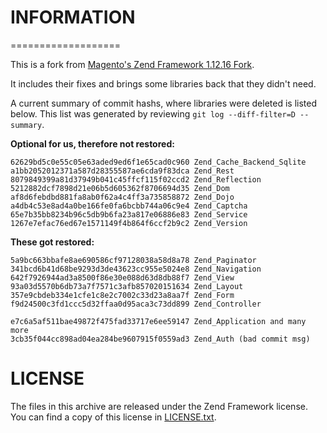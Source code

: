 # INFORMATION
===================

This is a fork from [Magento's Zend Framework 1.12.16 Fork](https://github.com/magento/zf1). 

It includes their fixes and brings some libraries back that they didn't need.

A current summary of commit hashs, where libraries were deleted is listed below. This list was generated by reviewing `git log --diff-filter=D --summary`.

**Optional for us, therefore not restored:**
```
62629bd5c0e55c05e63aded9ed6f1e65cad0c960 Zend_Cache_Backend_Sqlite
a1bb2052012371a587d28355587ae6cda9f83dca Zend_Rest
8079849399a81d37949b041c45ffcf115f02ccd2 Zend_Reflection
5212882dcf7898d21e06b5d605362f8706694d35 Zend_Dom
af8d6febdbd881fa8ab0f62a4c4ff3a735858872 Zend_Dojo
a4db4c53e8ad4a0be166fe0fa6bcbb744a06c9e4 Zend_Captcha
65e7b35bb8234b96c5db9b6fa23a817e06886e83 Zend_Service
1267e7efac76ed67e1571149f4b864f6ccf2b9c2 Zend_Version
```

**These got restored:**
```
5a9bc663bbafe8ae690586cf97128038a58d8a78 Zend_Paginator
341bcd6b41d68be9293d3de43623cc955e5024e8 Zend_Navigation
642f7926944ad3a8500f86e30e088d63d8db88f7 Zend_View
93a03d5570b6db73a7f7571c3afb857020151634 Zend_Layout
357e9cbdeb334e1cfe1c8e2c7002c33d23a8aa7f Zend_Form
f9d24500c3fd1ccc5d32ffaa0d95aca3c73dd899 Zend_Controller

e7c6a5af511bae49872f475fad33717e6ee59147 Zend_Application and many more
3cb35f044cc898ad04ea284be9607915f0559ad3 Zend_Auth (bad commit msg)
```

# LICENSE

The files in this archive are released under the Zend Framework license.
You can find a copy of this license in [LICENSE.txt](LICENSE.txt).
